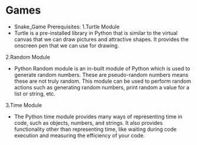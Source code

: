 # Games
- Snake_Game 
Prerequisites:
1.Turtle Module
- Turtle is a pre-installed library in Python that is similar to the virtual canvas that we can draw pictures and attractive shapes. It provides the onscreen pen that we can use for drawing.

2.Random Module
- Python Random module is an in-built module of Python which is used to generate random numbers. These are pseudo-random numbers means these are not truly random. This module can be used to perform random actions such as generating random numbers, print random a value for a list or string, etc.

3.Time Module
- The Python time module provides many ways of representing time in code, such as objects, numbers, and strings. It also provides functionality other than representing time, like waiting during code execution and measuring the efficiency of your code.


